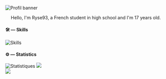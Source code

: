 ![Profil banner](https://github-widgetbox.vercel.app/api/profile?username=ryse93&theme=darkmode&data=followers,repositories,stars,commits)
<div align=center>Hello, I'm Ryse93, a French student in high school and I'm 17 years old.</div>

#### 🛠 — Skills

![Skills](https://skillicons.dev/icons?i=css,html,python,github,figma,vscode,sqlite&theme=dark)

#### ⚙️ — Statistics

![Statistiques](https://github-readme-stats.vercel.app/api?username=ryse93&show_icons=true&count_private=true&theme=dark)
![](https://github-readme-streak-stats.herokuapp.com/?user=ryse93&theme=dark)<br>
![](https://github-readme-stats.vercel.app/api/top-langs/?username=ryse93&theme=dark&include_all_commits=false&count_private=true)

<!--
**Ryse93/Ryse93** is a ✨ _special_ ✨ repository because its `README.md` (this file) appears on your GitHub profile.

Here are some ideas to get you started:

- 🔭 I’m currently working on ...
- 🌱 I’m currently learning ...
- 👯 I’m looking to collaborate on ...
- 🤔 I’m looking for help with ...
- 💬 Ask me about ...
- 📫 How to reach me: ...
- 😄 Pronouns: ...
- ⚡ Fun fact: ...
-->

